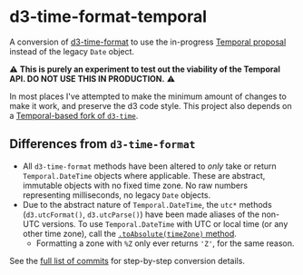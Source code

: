 # d3-time-format-temporal

A conversion of [d3-time-format](https://github.com/d3/d3-time-format) to use the in-progress [Temporal proposal](https://github.com/tc39/proposal-temporal) instead of the legacy `Date` object.

:warning: **This is purely an experiment to test out the viability of the Temporal API. DO NOT USE THIS IN PRODUCTION.** :warning:

In most places I've attempted to make the minimum amount of changes to make it work, and preserve the d3 code style. This project also depends on a [Temporal-based fork of `d3-time`](https://github.com/gilmoreorless/d3-time-temporal).

## Differences from `d3-time-format`

- All `d3-time-format` methods have been altered to _only_ take or return `Temporal.DateTime` objects where applicable. These are abstract, immutable objects with no fixed time zone. No raw numbers representing milliseconds, no legacy `Date` objects.
- Due to the abstract nature of `Temporal.DateTime`, the `utc*` methods (`d3.utcFormat()`, `d3.utcParse()`) have been made aliases of the non-UTC versions. To use `Temporal.DateTime` with UTC or local time (or any other time zone), call the [`.toAbsolute(timeZone)` method](https://tc39.es/proposal-temporal/docs/datetime.html#toAbsolute).
  - Formatting a zone with `%Z` only ever returns `'Z'`, for the same reason.

See the [full list of commits](https://github.com/gilmoreorless/d3-time-format-temporal/compare/master...temporal-datetime) for step-by-step conversion details.
